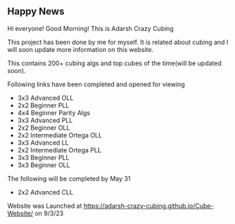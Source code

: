 ## Happy News

Hi everyone! Good Morning!
This is Adarsh Crazy Cubing

This project has been done by me for myself. It is related about cubing and I will soon update more information on this website.

This contains 200+ cubing algs and top cubes of the time(will be updated soon).

Following links have been completed and opened for viewing

* 3x3 Advanced OLL 
* 2x2 Beginner PLL
* 4x4 Beginner Parity Algs
* 3x3 Advanced PLL
* 2x2 Beginner OLL
* 2x2 Intermediate Ortega OLL
* 3x3 Advanced LL
* 2x2 Intermediate Ortega PLL
* 3x3 Beginner PLL
* 3x3 Beginner OLL

The following will be completed by May 31
* 2x2 Advanced CLL

Website was Launched at https://adarsh-crazy-cubing.github.io/Cube-Website/ on 9/3/23
